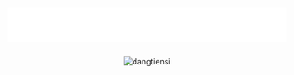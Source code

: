<h1 align="center">
  <img src="https://raw.githubusercontent.com/dangtiensi/dangtiensi/main/name.svg" alt="Đặng Tiến Sĩ" />
</h1>
<p align="center"> <img src="https://github-readme-stats.vercel.app/api?username=dangtiensi&show_icons=true&theme=blueberry" alt="dangtiensi" />
<!--
**dangtiensi/dangtiensi** is a ✨ _special_ ✨ repository because its `README.md` (this file) appears on your GitHub profile.

Here are some ideas to get you started:

- 🔭 I’m currently working on ...
- 🌱 I’m currently learning ...
- 👯 I’m looking to collaborate on ...
- 🤔 I’m looking for help with ...
- 💬 Ask me about ...
- 📫 How to reach me: ...
- 😄 Pronouns: ...
- ⚡ Fun fact: ...
-->
